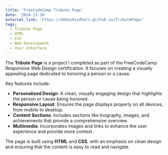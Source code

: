 ```yaml
---
title: 'FreeCodeCamp Tribute Page'  
date: '2024-11-18'  
external_link: 'https://debashisdhali.github.io/TributePage/'  
tags:  
  - Tribute Page  
  - HTML  
  - CSS  
  - Web Development  
  - User Interface  
---
```


The **Tribute Page** is a project I completed as part of the FreeCodeCamp Responsive Web Design certification. It focuses on creating a visually appealing page dedicated to honoring a person or a cause.

Key features include:  
- **Personalized Design**: A clean, visually engaging design that highlights the person or cause being honored.  
- **Responsive Layout**: Ensures the page displays properly on all devices, from mobile to desktop.  
- **Content Sections**: Includes sections like biography, images, and achievements that provide a comprehensive overview.  
- **Multimedia**: Incorporates images and links to enhance the user experience and provide more context.

The page is built using **HTML** and **CSS**, with an emphasis on clean design and ensuring that the content is easy to read and navigate.

<!--more-->
